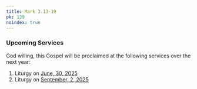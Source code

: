 ```yaml
---
title: Mark 3.13-19
pk: 139
noindex: true
---
```


### Upcoming Services

God willing, this Gospel will be proclaimed at the following services over the next year:


1. Liturgy on [June, 30, 2025](https://orthocal.info/readings/gregorian/2025/06/30/)
1. Liturgy on [September,  2, 2025](https://orthocal.info/readings/gregorian/2025/09/02/)
